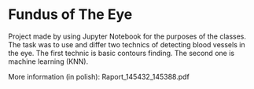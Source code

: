 # Fundus of The Eye
Project made by using Jupyter Notebook for the purposes of the classes. 
The task was to use and differ two technics of detecting blood vessels in the eye. The first technic is basic contours finding.
The second one is machine learning (KNN).

More information (in polish): Raport_145432_145388.pdf
